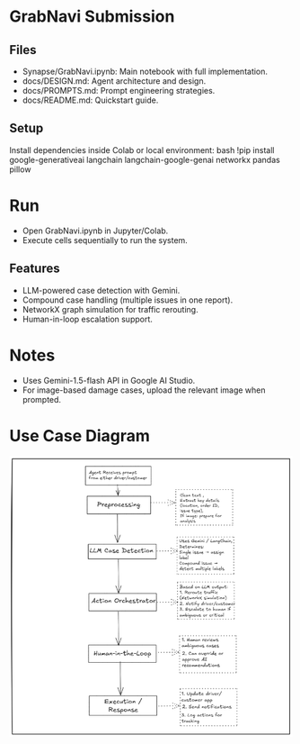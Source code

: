 # GrabNavi Submission

## Files
- Synapse/GrabNavi.ipynb: Main notebook with full implementation.
- docs/DESIGN.md: Agent architecture and design.
- docs/PROMPTS.md: Prompt engineering strategies.
- docs/README.md: Quickstart guide.

## Setup
Install dependencies inside Colab or local environment:
bash
!pip install google-generativeai langchain langchain-google-genai networkx pandas pillow


# Run
- Open GrabNavi.ipynb in Jupyter/Colab.
- Execute cells sequentially to run the system.

## Features
- LLM-powered case detection with Gemini.
- Compound case handling (multiple issues in one report).
- NetworkX graph simulation for traffic rerouting.
- Human-in-loop escalation support.

# Notes 
- Uses Gemini-1.5-flash API in Google AI Studio.
- For image-based damage cases, upload the relevant image when prompted.

# Use Case Diagram
![GrabNavi Flow](image.png)